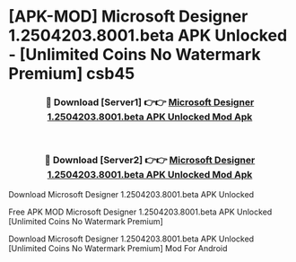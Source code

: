 # [APK-MOD] Microsoft Designer 1.2504203.8001.beta APK Unlocked - [Unlimited Coins No Watermark Premium] csb45



<div align="center">
<h3>🔴 Download [Server1] 👉👉 <a href="https://momento.my/?title=Microsoft_Designer_1.2504203.8001.beta_APK_Unlocked">Microsoft Designer 1.2504203.8001.beta APK Unlocked Mod Apk</a></h3><br>

<h3>🔴 Download [Server2] 👉👉 <a href="https://momento.my/?title=Microsoft_Designer_1.2504203.8001.beta_APK_Unlocked">Microsoft Designer 1.2504203.8001.beta APK Unlocked Mod Apk</a></h3>
</div>



Download Microsoft Designer 1.2504203.8001.beta APK Unlocked 

Free APK MOD Microsoft Designer 1.2504203.8001.beta APK Unlocked [Unlimited Coins No Watermark Premium]

Download Microsoft Designer 1.2504203.8001.beta APK Unlocked [Unlimited Coins No Watermark Premium] Mod For Android
